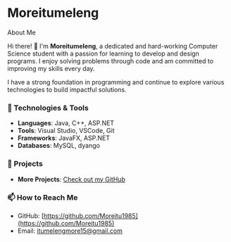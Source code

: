 # Moreitumeleng
About Me

Hi there! 👋 I'm **Moreitumeleng**, a dedicated and hard-working Computer Science student with a passion for learning to develop and design programs. I enjoy solving problems through code and am committed to improving my skills every day.

I have a strong foundation in programming and continue to explore various technologies to build impactful solutions.

### 🔧 Technologies & Tools

- **Languages**: Java,  C++, ASP.NET
- **Tools**: Visual Studio, VSCode, Git
- **Frameworks**: JavaFX, ASP.NET
- **Databases**: MySQL, dyango

### 🌟 Projects

- **More Projects**: [Check out my GitHub](https://github.com/Moreitu1985)

### 📫 How to Reach Me

- GitHub: [https://github.com/Moreitu1985](https://github.com/Moreitu1985)
- Email: itumelengmore15@gmail.com
